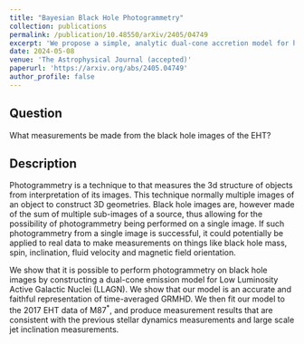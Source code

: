 ```yaml
---
title: "Bayesian Black Hole Photogrammetry"
collection: publications
permalink: /publication/10.48550/arXiv/2405/04749
excerpt: 'We propose a simple, analytic dual-cone accretion model for horizon scale images of the cores of Low-Luminosity Active Galactic Nuclei (LLAGN), including those observed by the Event Horizon Telescope (EHT). Our underlying model is of synchrotron emission from an axisymmetric ...'
date: 2024-05-08
venue: 'The Astrophysical Journal (accepted)'
paperurl: 'https://arxiv.org/abs/2405.04749'
author_profile: false
---
```

## Question
What measurements be made from the black hole images of the EHT?

## Description
Photogrammetry is a technique to that measures the 3d structure of objects from interpretation of its images. 
This technique normally multiple images of an object to construct 3D geometries. 
Black hole images are, however made of the sum of multiple sub-images of a source, thus allowing for the possibility of photogrammetry being performed on a single image.
If such photogrammetry from a single image is successful, it could potentially be applied to real data to make measurements on things like black hole mass, spin, inclination, fluid velocity and magnetic field orientation.

We show that it is possible to perform photogrammetry on black hole images by constructing a dual-cone emission model for Low Luminosity Active Galactic Nuclei (LLAGN). 
We show that our model is an accurate and faithful representation of time-averaged GRMHD.
We then fit our model to the 2017 EHT data of M87<sup>*</sup>, and produce measurement results that are consistent with the previous stellar dynamics measurements and large scale jet inclination measurements.